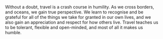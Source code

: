 Without a doubt, travel is a crash course in humility. As we cross borders, and oceans, we gain true perspective. We learn to recognise and be grateful for all of the things we take for granted in our own lives, and we also gain an appreciation and respect for how others live. Travel teaches us to be tolerant, flexible and open-minded, and most of all it makes us humble.